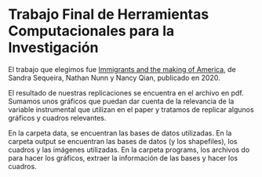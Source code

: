 # Trabajo Final de Herramientas Computacionales para la Investigación

El trabajo que elegimos fue [Immigrants and the making of America](https://academic.oup.com/restud/article-abstract/87/1/382/5373087?redirectedFrom=fulltext), de Sandra Sequeira, Nathan Nunn y Nancy Qian, publicado en 2020.

El resultado de nuestras replicaciones se encuentra en el archivo en pdf. Sumamos unos gráficos que puedan dar cuenta de la relevancia de la variable instrumental que utilizan en el paper y tratamos de replicar algunos gráficos y cuadros relevantes.

En la carpeta data, se encuentran las bases de datos utilizadas. En la carpeta output se encuentran las bases de datos (y los shapefiles), los cuadros y las imágenes utilizadas. En la carpeta programs, los archivos do para hacer los gráficos, extraer la información de las bases y hacer los cuadros.
